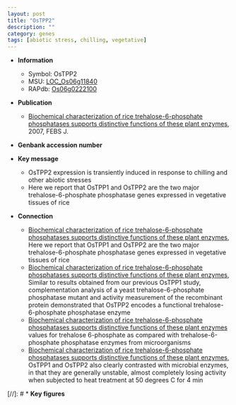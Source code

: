 ```yaml
---
layout: post
title: "OsTPP2"
description: ""
category: genes
tags: [abiotic stress, chilling, vegetative]
---
```


* **Information**  
    + Symbol: OsTPP2  
    + MSU: [LOC_Os06g11840](http://rice.plantbiology.msu.edu/cgi-bin/ORF_infopage.cgi?orf=LOC_Os06g11840)  
    + RAPdb: [Os06g0222100](http://rapdb.dna.affrc.go.jp/viewer/gbrowse_details/irgsp1?name=Os06g0222100)  

* **Publication**  
    + [Biochemical characterization of rice trehalose-6-phosphate phosphatases supports distinctive functions of these plant enzymes](http://www.ncbi.nlm.nih.gov/pubmed?term=Biochemical+characterization+of+rice+trehalose-6-phosphate+phosphatases+supports+distinctive+functions+of+these+plant+enzymes%5BTitle%5D), 2007, FEBS J.

* **Genbank accession number**  

* **Key message**  
    + OsTPP2 expression is transiently induced in response to chilling and other abiotic stresses
    + Here we report that OsTPP1 and OsTPP2 are the two major trehalose-6-phosphate phosphatase genes expressed in vegetative tissues of rice

* **Connection**  
    + [Biochemical characterization of rice trehalose-6-phosphate phosphatases supports distinctive functions of these plant enzymes](http://www.ncbi.nlm.nih.gov/pubmed?term=Biochemical+characterization+of+rice+trehalose-6-phosphate+phosphatases+supports+distinctive+functions+of+these+plant+enzymes%5BTitle%5D), Here we report that OsTPP1 and OsTPP2 are the two major trehalose-6-phosphate phosphatase genes expressed in vegetative tissues of rice
    + [Biochemical characterization of rice trehalose-6-phosphate phosphatases supports distinctive functions of these plant enzymes](http://www.ncbi.nlm.nih.gov/pubmed?term=Biochemical+characterization+of+rice+trehalose-6-phosphate+phosphatases+supports+distinctive+functions+of+these+plant+enzymes%5BTitle%5D), Similar to results obtained from our previous OsTPP1 study, complementation analysis of a yeast trehalose-6-phosphate phosphatase mutant and activity measurement of the recombinant protein demonstrated that OsTPP2 encodes a functional trehalose-6-phosphate phosphatase enzyme
    + [Biochemical characterization of rice trehalose-6-phosphate phosphatases supports distinctive functions of these plant enzymes](m) values for trehalose 6-phosphate as compared with trehalose-6-phosphate phosphatase enzymes from microorganisms
    + [Biochemical characterization of rice trehalose-6-phosphate phosphatases supports distinctive functions of these plant enzymes](http://www.ncbi.nlm.nih.gov/pubmed?term=Biochemical+characterization+of+rice+trehalose-6-phosphate+phosphatases+supports+distinctive+functions+of+these+plant+enzymes%5BTitle%5D), OsTPP1 and OsTPP2 also clearly contrasted with microbial enzymes, in that they are generally unstable, almost completely losing activity when subjected to heat treatment at 50 degrees C for 4 min

[//]: # * **Key figures**  


